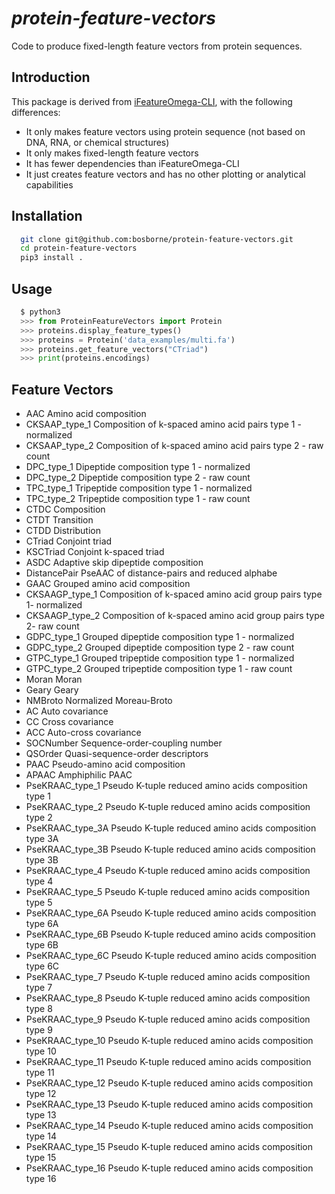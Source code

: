# *protein-feature-vectors*

Code to produce fixed-length feature vectors from protein sequences.

## Introduction

This package is derived from [iFeatureOmega-CLI](https://github.com/Superzchen/iFeatureOmega-CLI), with the following differences:

- It only makes feature vectors using protein sequence (not based on DNA, RNA, or chemical structures)
- It only makes fixed-length feature vectors
- It has fewer dependencies than iFeatureOmega-CLI
- It just creates feature vectors and has no other plotting or analytical capabilities

## Installation

```sh  
  git clone git@github.com:bosborne/protein-feature-vectors.git
  cd protein-feature-vectors
  pip3 install .
```

## Usage

```python
  $ python3
  >>> from ProteinFeatureVectors import Protein
  >>> proteins.display_feature_types()
  >>> proteins = Protein('data_examples/multi.fa')
  >>> proteins.get_feature_vectors("CTriad")
  >>> print(proteins.encodings)
```

## Feature Vectors

- AAC                                                Amino acid composition
- CKSAAP_type_1                                      Composition of k-spaced amino acid pairs type 1 - normalized
- CKSAAP_type_2                                      Composition of k-spaced amino acid pairs type 2 - raw count
- DPC_type_1                                         Dipeptide composition type 1 - normalized
- DPC_type_2                                         Dipeptide composition type 2 - raw count
- TPC_type_1                                         Tripeptide composition type 1 - normalized
- TPC_type_2                                         Tripeptide composition type 1 - raw count
- CTDC                                               Composition
- CTDT                                               Transition
- CTDD                                               Distribution
- CTriad                                             Conjoint triad
- KSCTriad                                           Conjoint k-spaced triad
- ASDC                                               Adaptive skip dipeptide composition
- DistancePair                                       PseAAC of distance-pairs and reduced alphabe
- GAAC                                               Grouped amino acid composition
- CKSAAGP_type_1                                     Composition of k-spaced amino acid group pairs type 1- normalized
- CKSAAGP_type_2                                     Composition of k-spaced amino acid group pairs type 2- raw count
- GDPC_type_1                                        Grouped dipeptide composition type 1 - normalized
- GDPC_type_2                                        Grouped dipeptide composition type 2 - raw count
- GTPC_type_1                                        Grouped tripeptide composition type 1 - normalized
- GTPC_type_2                                        Grouped tripeptide composition type 1 - raw count
- Moran                                              Moran
- Geary                                              Geary
- NMBroto                                            Normalized Moreau-Broto
- AC                                                 Auto covariance
- CC                                                 Cross covariance
- ACC                                                Auto-cross covariance
- SOCNumber                                          Sequence-order-coupling number
- QSOrder                                            Quasi-sequence-order descriptors
- PAAC                                               Pseudo-amino acid composition
- APAAC                                              Amphiphilic PAAC
- PseKRAAC_type_1                                    Pseudo K-tuple reduced amino acids composition type 1
- PseKRAAC_type_2                                    Pseudo K-tuple reduced amino acids composition type 2
- PseKRAAC_type_3A                                   Pseudo K-tuple reduced amino acids composition type 3A
- PseKRAAC_type_3B                                   Pseudo K-tuple reduced amino acids composition type 3B
- PseKRAAC_type_4                                    Pseudo K-tuple reduced amino acids composition type 4
- PseKRAAC_type_5                                    Pseudo K-tuple reduced amino acids composition type 5
- PseKRAAC_type_6A                                   Pseudo K-tuple reduced amino acids composition type 6A
- PseKRAAC_type_6B                                   Pseudo K-tuple reduced amino acids composition type 6B
- PseKRAAC_type_6C                                   Pseudo K-tuple reduced amino acids composition type 6C
- PseKRAAC_type_7                                    Pseudo K-tuple reduced amino acids composition type 7
- PseKRAAC_type_8                                    Pseudo K-tuple reduced amino acids composition type 8
- PseKRAAC_type_9                                    Pseudo K-tuple reduced amino acids composition type 9
- PseKRAAC_type_10                                   Pseudo K-tuple reduced amino acids composition type 10
- PseKRAAC_type_11                                   Pseudo K-tuple reduced amino acids composition type 11
- PseKRAAC_type_12                                   Pseudo K-tuple reduced amino acids composition type 12
- PseKRAAC_type_13                                   Pseudo K-tuple reduced amino acids composition type 13
- PseKRAAC_type_14                                   Pseudo K-tuple reduced amino acids composition type 14
- PseKRAAC_type_15                                   Pseudo K-tuple reduced amino acids composition type 15
- PseKRAAC_type_16                                   Pseudo K-tuple reduced amino acids composition type 16
